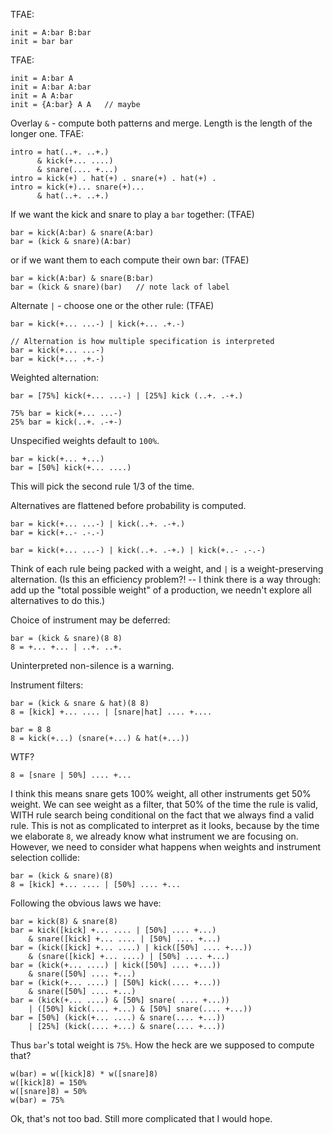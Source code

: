 TFAE:

    init = A:bar B:bar
    init = bar bar

TFAE:

    init = A:bar A
    init = A:bar A:bar
    init = A A:bar
    init = {A:bar} A A   // maybe

Overlay `&` - compute both patterns and merge.  Length is the length of the
longer one.  TFAE:

    intro = hat(..+. ..+.)
          & kick(+... ....)
          & snare(.... +...)
    intro = kick(+) . hat(+) . snare(+) . hat(+) .
    intro = kick(+)... snare(+)... 
          & hat(..+. ..+.)

If we want the kick and snare to play a `bar` together: (TFAE)

    bar = kick(A:bar) & snare(A:bar)
    bar = (kick & snare)(A:bar)

or if we want them to each compute their own bar: (TFAE)

    bar = kick(A:bar) & snare(B:bar)
    bar = (kick & snare)(bar)   // note lack of label

Alternate `|` - choose one or the other rule: (TFAE)

    bar = kick(+... ...-) | kick(+... .+.-)

    // Alternation is how multiple specification is interpreted
    bar = kick(+... ...-)
    bar = kick(+... .+.-)

Weighted alternation:

    bar = [75%] kick(+... ...-) | [25%] kick (..+. .-+.)

    75% bar = kick(+... ...-)
    25% bar = kick(..+. .-+-)

Unspecified weights default to `100%`.

    bar = kick(+... +...)
    bar = [50%] kick(+... ....)

This will pick the second rule 1/3 of the time.

Alternatives are flattened before probability is computed.

    bar = kick(+... ...-) | kick(..+. .-+.)
    bar = kick(+..- .-.-)

    bar = kick(+... ...-) | kick(..+. .-+.) | kick(+..- .-.-)

Think of each rule being packed with a weight, and `|` is a weight-preserving
alternation.  (Is this an efficiency problem?! -- I think there is a way
through: add up the "total possible weight" of a production, we needn't explore
all alternatives to do this.)

Choice of instrument may be deferred:

    bar = (kick & snare)(8 8)
    8 = +... +... | ..+. ..+.

Uninterpreted non-silence is a warning.

Instrument filters:

    bar = (kick & snare & hat)(8 8)
    8 = [kick] +... .... | [snare|hat] .... +....

    bar = 8 8
    8 = kick(+...) (snare(+...) & hat(+...))

WTF?

    8 = [snare | 50%] .... +...

I think this means snare gets 100% weight, all other instruments get 50% weight.
We can see weight as a filter, that 50% of the time the rule is valid, WITH
rule search being conditional on the fact that we always find a valid rule.
This is not as complicated to interpret as it looks, because by the time
we elaborate `8`, we already know what instrument we are focusing on.  However,
we need to consider what happens when weights and instrument selection collide:

    bar = (kick & snare)(8)
    8 = [kick] +... .... | [50%] .... +...

Following the obvious laws we have:

    bar = kick(8) & snare(8)
    bar = kick([kick] +... .... | [50%] .... +...) 
        & snare([kick] +... .... | [50%] .... +...)
    bar = (kick([kick] +... ....) | kick([50%] .... +...))
        & (snare([kick] +... ....) | [50%] .... +...)
    bar = (kick(+... ....) | kick([50%] .... +...))
        & snare([50%] .... +...)
    bar = (kick(+... ....) | [50%] kick(.... +...))
        & snare([50%] .... +...)
    bar = (kick(+... ....) & [50%] snare( .... +...))
        | ([50%] kick(.... +...) & [50%] snare(.... +...))
    bar = [50%] (kick(+... ....) & snare(.... +...))
        | [25%] (kick(.... +...) & snare(.... +...))

Thus `bar`'s total weight is `75%`.  How the heck are we supposed to compute
that?

    w(bar) = w([kick]8) * w([snare]8)
    w([kick]8) = 150%
    w([snare]8) = 50%
    w(bar) = 75%

Ok, that's not too bad.  Still more complicated that I would hope.
